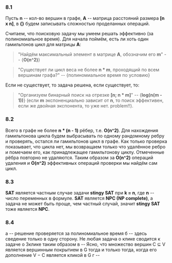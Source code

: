 ### 8.1

Пусть **n** -- кол-во вершин в графе, **A** -- матрица расстояний размера **[n x n]**, в **{}** будем записывать сложностью проделанных операций.

Считаем, что поисковую задачу мы умеем решать эффективно (за полиномиальное время). Для начала поймём, есть ли хоть один гамильтонов цикл для матрицы **A**:

> "Найдём максимальный элемент в матрице **A**, обозначим его **m**" -- {**O(n^2)**}

> "Существует ли цикл веса не более **n * m**, проходящий по всем вершинам графа?" -- {полиномиальное время по условию}

Если не существует, то задача решена, если существует, то:

> "Организуем бинарный поиск на отрезке **[n; n * m]**" -- {**log(n(m - 1))**} (если **m** экспоненциально зависит от **n**, то поиск эффективен, если же двойная экспонента, то уже нет. problem!!).

### 8.2

Всего в графе не более **n * (n - 1)** рёбер, т.е. **O(n^2)**. Для нахождения гамильтонова цикла будем выбрасывать по одному рандомному ребру и проверять, остался ли гамильтонов цикл в графе. Как только проверка показывает, что цикла нет, мы возвращаем только что удалённое ребро и помечаем его, как принадлежащее гамильтонову циклу. Отмеченные рёбра повторно не удаляются. Таким образом за **O(n^2)** операций удаления и **O(n^2)** эффективных операций проверки мы найдём сам цикл.

### 8.3

**SAT** является частным случае задачи **stingy SAT** при **k = n**, где **n** -- число переменных в формуле. **SAT** является **NPC (NP complete)**, а задача не может быть проще, чем частный случай, значит **stingy SAT** тоже является **NPC**.

### 8.4

а -- решение проверяется за полиномиальное время
б -- здесь сведение только в одну сторону. Не любая задача о клике сводится к задаче о 3клике таким образом
в -- Ясно, что множество вершин C ⊆ V является вершинным покрытием в G тогда и только тогда, когда его дополнение V − C является кликой в G
г --
